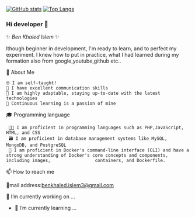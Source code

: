 [![ GitHub stats](https://github-readme-stats.vercel.app/api?username=BKIslem&show_icons=true&theme=synthwave)](https://github.com/anuraghazra/github-readme-stats)
[![Top Langs](https://github-readme-stats.vercel.app/api/top-langs/?username=BKIslem&layout=donut)](https://github.com/anuraghazra/github-readme-stats)

### Hi developer 👋

✨ _Ben Khaled Islem_ ✨
 
lthough beginner in development, I'm ready to learn, and to perfect my experiment. 
I knew how to put in practice, what I had learned during my formation also from google,youtube,github etc..


💬 About Me 

    🤓 I am self-taught!
    🫡 I have excellent communication skills
    🦾 I am highly adaptable, staying up-to-date with the latest technologies
    📖 Continuous learning is a passion of mine

🎓 Programming language

     👩‍💻 I am proficient in programming languages such as PHP,JavaScript, HTML, and CSS
     🗃️ I am proficient in database management systems like MySQL, MongoDB, and PostgreSQL
     🐳 I am proficient in Docker's command-line interface (CLI) and have a strong understanding of Docker's core concepts and components, including images,                 containers, and Dockerfile.



📫 How to reach me

   📧mail address:benkhaled.islem3@gmail.com


🔭 I’m currently working on ...
- 🌱 I’m currently learning ...


